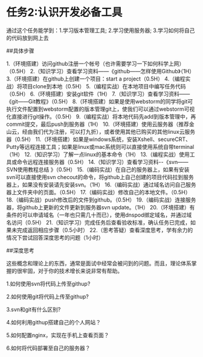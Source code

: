 # 任务2:认识开发必备工具

通过这个任务能学到：1.学习版本管理工具; 2.学习使用服务器; 3.学习如何将自己的代码放到网上去

##具体步骤

1.（环境搭建）访问github注册一个帐号（也许需要学习一下如何科学上网）（0.5H）
2.（知识学习）查看学习资料——《github——怎样使用Github》（1H）
3.（环境搭建）在github上创建一个项目：start a project（0.5H）
4.（编程实战）将项目clone到本地（0.5H）
5.（编程实战）在本地项目中编写任务代码（0.5H）
6.（环境搭建）安装git软件（1H）
7.（知识学习）查看学习资料——《git——Git教程》（0.5H）
8.（环境搭建）如果是使用webstorm的同学将git可执行文件配置到webstorm配置的版本管理git上，使我们可以通过webstorm可视化直接进行git操作。（0.5H）
9.（编程实战）将本地代码先add到版本管理中，再commit提交，最后push到服务器（1H）
10.（环境搭建）使用云服务器（推荐金山云，经由我们代为注册，可以打九折），或者使用其他已购买的其他linux云服务器（0.5H）
11.（环境搭建）如果是windows系统，安装Xshell、secureCRT、Putty等远程连接工具；如果是linux或mac系统则可以直接使用系统自带terminal（1H）
12.（知识学习）了解一点linux的基本命令（1H）
13.（编程实战）使用工具或命令远程连接服务器（0.5H）
14.（知识学习）查看学习资料--《svn——SVN使用教程总结 》（0.5H）
15.（编码实战）在自己的服务器上，如果有安装svn可以直接使用svn checout的命令，将github上自己创建的项目代码拉到服务器上，如果没有安装请先安装svn。（1H）
16.（编码实战）通过域名访问自己服务器上文件夹中的页面。（0.5H）
17.（编码实战）修改自己的本地文件。（0.5H）
18.（编码实战）push修改后的文件到github。（0.5H）
19.（编码实战）连接服务器，将github上更新的文件更新到服务器svn update。（1H）
20.（环境搭建）有条件的可以申请域名（一年也只需几十而已），使用dnspod绑定域名，并通过域名访问（0.5H）
21.（知识学习）完成任务后查看验收标准，确认任务已完成，如果未完成返回相应步骤（0.5小时）
22.（思考答疑）查看深度思考，学有余力的情况下尝试回答深度思考的问题（1小时）

##深度思考

这些概念和理论上的东西，通常是面试中经常会被问到的问题。而且，理论体系掌握的很牢固，对于你的技术增长来说非常有帮助。

1.如何使用svn将代码上传至githup?

2.如何使用git将代码上传至githup?

3.svn和git有什么区别?

4.如何利用githup搭建自己的个人网站？

5.如何配置nginx，实现在手机上查看页面？

6.如何将代码部署至自己的服务器？
